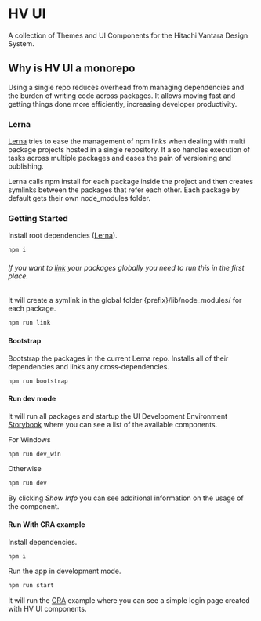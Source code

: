 # HV UI
A collection of Themes and UI Components for the Hitachi Vantara Design System.

## Why is HV UI a monorepo
Using a single repo reduces overhead from managing dependencies and the burden of writing code across packages.
It allows moving fast and getting things done more efficiently, increasing developer productivity.

### Lerna
[Lerna](https://lernajs.io/) tries to ease the management of npm links when dealing with multi package projects hosted in a single repository. It also handles execution of tasks across multiple packages and eases the pain of versioning and publishing.

Lerna calls npm install for each package inside the project and then creates symlinks between the packages that refer each other.
Each package by default gets their own node_modules folder. 

### Getting Started
Install root dependencies ([Lerna](https://github.com/lerna)).

```bash
npm i
```

###### *If you want to [link](https://docs.npmjs.com/cli/link.html) your packages globally you need to run this in the first place.*
It will create a symlink in the global folder {prefix}/lib/node_modules/<package> for each package.

```bash
npm run link
```

#### Bootstrap

Bootstrap the packages in the current Lerna repo. Installs all of their dependencies and links any cross-dependencies.

```bash
npm run bootstrap
```

#### Run dev mode

It will run all packages and startup the UI Development Environment [Storybook](https://storybook.js.org/) where you can see a list of the available components.

For Windows
```bash
npm run dev_win
```
Otherwise 
```bash
npm run dev
```


By clicking *Show Info* you can see additional information on the usage of the component.

#### Run With CRA example

Install dependencies.

```bash
npm i
```

Run the app in development mode.

```bash
npm run start
```

It will run the [CRA](https://facebook.github.io/create-react-app/) example where you can see a simple login page created with HV UI components.